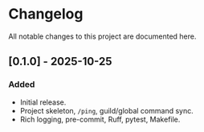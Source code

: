 # Changelog
All notable changes to this project are documented here.

## [0.1.0] - 2025-10-25
### Added
- Initial release.
- Project skeleton, `/ping`, guild/global command sync.
- Rich logging, pre-commit, Ruff, pytest, Makefile.

